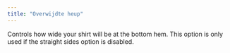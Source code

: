 ```yaml
---
title: "Overwijdte heup"
---
```


Controls how wide your shirt will be at the bottom hem. This option is only used if the straight sides option is disabled.

